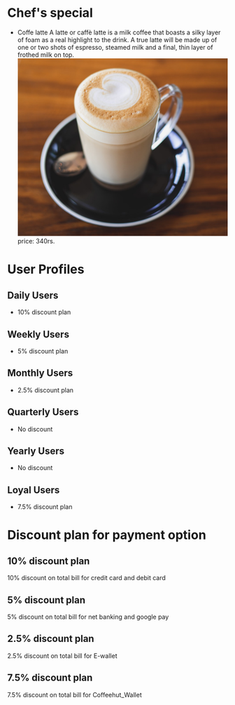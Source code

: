 # Chef's special
* Coffe latte
  A latte or caffè latte is a milk coffee that boasts a silky layer of foam as a real highlight to the drink. A true latte will be made up of one or two shots of espresso, steamed milk and a final, thin layer of frothed milk on top.
  ![alt text](image.png)
  price: 340rs.

# User Profiles

## Daily Users
- 10% discount plan

## Weekly Users
- 5% discount plan

## Monthly Users
- 2.5% discount plan

## Quarterly Users
- No discount

## Yearly Users
- No discount

## Loyal Users
- 7.5% discount plan


# Discount plan for payment option
## 10% discount plan
10% discount on total bill for credit card and debit card

## 5% discount plan
5% discount on total bill for net banking and google pay

## 2.5% discount plan
2.5% discount on total bill for E-wallet

## 7.5% discount plan
7.5% discount on total bill for Coffeehut_Wallet